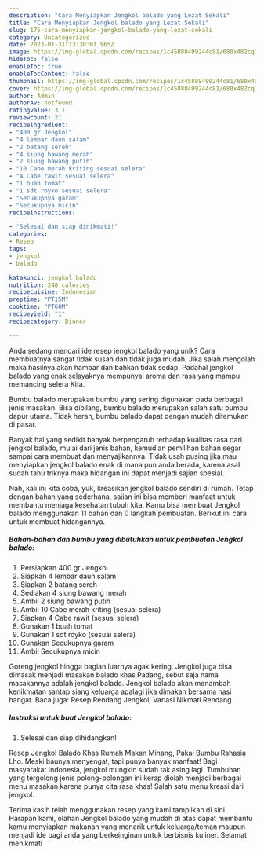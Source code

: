 ```yaml
---
description: "Cara Menyiapkan Jengkol balado yang Lezat Sekali"
title: "Cara Menyiapkan Jengkol balado yang Lezat Sekali"
slug: 175-cara-menyiapkan-jengkol-balado-yang-lezat-sekali
category: Uncategorized
date: 2023-01-31T13:30:01.965Z
image: https://img-global.cpcdn.com/recipes/1c45888499244c81/680x482cq70/jengkol-balado-foto-resep-utama.jpg
hideToc: false
enableToc: true
enableTocContent: false
thumbnail: https://img-global.cpcdn.com/recipes/1c45888499244c81/680x482cq70/jengkol-balado-foto-resep-utama.jpg
cover: https://img-global.cpcdn.com/recipes/1c45888499244c81/680x482cq70/jengkol-balado-foto-resep-utama.jpg
author: Admin
authorAv: notfound
ratingvalue: 3.1
reviewcount: 21
recipeingredient:
- "400 gr Jengkol"
- "4 lembar daun salam"
- "2 batang sereh"
- "4 siung bawang merah"
- "2 siung bawang putih"
- "10 Cabe merah kriting sesuai selera"
- "4 Cabe rawit sesuai selera"
- "1 buah tomat"
- "1 sdt royko sesuai selera"
- "Secukupnya garam"
- "Secukupnya micin"
recipeinstructions:

- "Selesai dan siap dinikmati!"
categories:
- Resep
tags:
- jengkol
- balado

katakunci: jengkol balado 
nutrition: 248 calories
recipecuisine: Indonesian
preptime: "PT15M"
cooktime: "PT60M"
recipeyield: "1"
recipecategory: Dinner

---
```





Anda sedang mencari ide resep jengkol balado yang unik? Cara membuatnya sangat tidak susah dan tidak juga mudah. Jika salah mengolah maka hasilnya akan hambar dan bahkan tidak sedap. Padahal jengkol balado yang enak selayaknya mempunyai aroma dan rasa yang mampu memancing selera Kita.





Bumbu balado merupakan bumbu yang sering digunakan pada berbagai jenis masakan. Bisa dibilang, bumbu balado merupakan salah satu bumbu dapur utama. Tidak heran, bumbu balado dapat dengan mudah ditemukan di pasar.

Banyak hal yang sedikit banyak berpengaruh terhadap kualitas rasa dari jengkol balado, mulai dari jenis bahan, kemudian pemilihan bahan segar sampai cara membuat dan menyajikannya. Tidak usah pusing jika mau menyiapkan jengkol balado enak di mana pun anda berada, karena asal sudah tahu triknya maka hidangan ini dapat menjadi sajian spesial.






Nah, kali ini kita coba, yuk, kreasikan jengkol balado sendiri di rumah. Tetap dengan bahan yang sederhana, sajian ini bisa memberi manfaat untuk membantu menjaga kesehatan tubuh kita. Kamu bisa membuat Jengkol balado menggunakan 11 bahan dan 0 langkah pembuatan. Berikut ini cara untuk membuat hidangannya.

<!--inarticleads1-->

##### Bahan-bahan dan bumbu yang dibutuhkan untuk pembuatan Jengkol balado:

1. Persiapkan 400 gr Jengkol
1. Siapkan 4 lembar daun salam
1. Siapkan 2 batang sereh
1. Sediakan 4 siung bawang merah
1. Ambil 2 siung bawang putih
1. Ambil 10 Cabe merah kriting (sesuai selera)
1. Siapkan 4 Cabe rawit (sesuai selera)
1. Gunakan 1 buah tomat
1. Gunakan 1 sdt royko (sesuai selera)
1. Gunakan Secukupnya garam
1. Ambil Secukupnya micin


Goreng jengkol hingga bagian luarnya agak kering. Jengkol juga bisa dimasak menjadi masakan balado khas Padang, sebut saja nama masakannya adalah jengkol balado. Jengkol balado akan menambah kenikmatan santap siang keluarga apalagi jika dimakan bersama nasi hangat. Baca juga: Resep Rendang Jengkol, Variasi Nikmati Rendang. 

<!--inarticleads2-->

##### Instruksi untuk buat Jengkol balado:


1. Selesai dan siap dihidangkan!

Resep Jengkol Balado Khas Rumah Makan Minang, Pakai Bumbu Rahasia Lho. Meski baunya menyengat, tapi punya banyak manfaat! Bagi masyarakat Indonesia, jengkol mungkin sudah tak asing lagi. Tumbuhan yang tergolong jenis polong-polongan ini kerap diolah menjadi berbagai menu masakan karena punya cita rasa khas! Salah satu menu kreasi dari jengkol. 

Terima kasih telah menggunakan resep yang kami tampilkan di sini. Harapan kami, olahan Jengkol balado yang mudah di atas dapat membantu kamu menyiapkan makanan yang menarik untuk keluarga/teman maupun menjadi ide bagi anda yang berkeinginan untuk berbisnis kuliner. Selamat menikmati
